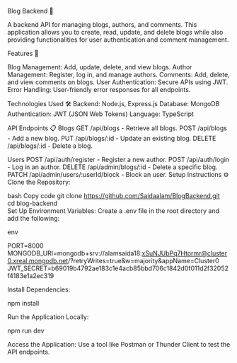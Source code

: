 Blog Backend 📝

A backend API for managing blogs, authors, and comments. This application allows you to create, read, update, and delete blogs while also providing functionalities for user authentication and comment management.

Features 🌟

Blog Management: Add, update, delete, and view blogs.
Author Management: Register, log in, and manage authors.
Comments: Add, delete, and view comments on blogs.
User Authentication: Secure APIs using JWT.
Error Handling: User-friendly error responses for all endpoints.

Technologies Used 🛠️
Backend: Node.js, Express.js
Database: MongoDB
Authentication: JWT (JSON Web Tokens)
Language: TypeScript

API Endpoints 📋
Blogs
GET /api/blogs - Retrieve all blogs.
POST /api/blogs - Add a new blog.
PUT /api/blogs/:id - Update an existing blog.
DELETE /api/blogs/:id - Delete a blog.

Users
POST /api/auth/register - Register a new author.
POST /api/auth/login - Log in an author.
DELETE /api/admin/blogs/:id - Delete a specific blog.
PATCH /api/admin/users/:userId/block - Block an user.
Setup Instructions ⚙️
Clone the Repository:

bash
Copy code
git clone https://github.com/Saidaalam/BlogBackend.git  
cd blog-backend  
Set Up Environment Variables:
Create a .env file in the root directory and add the following:

env

PORT=8000
MONGODB_URI=mongodb+srv://alamsaida18:xSuNJUbPq7Htormr@cluster0.xreal.mongodb.net/?retryWrites=true&w=majority&appName=Cluster0
JWT_SECRET=b69019b4792ae183c1e4acb85bbd706c1842d0f011d2f32052f4183e1a2ec319

Install Dependencies:

npm install  

Run the Application Locally:

npm run dev 

Access the Application:
Use a tool like Postman or Thunder Client to test the API endpoints.
